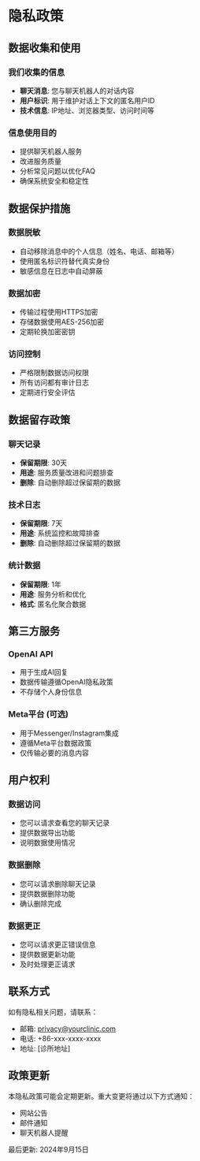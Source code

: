 # 隐私政策

## 数据收集和使用

### 我们收集的信息
- **聊天消息**: 您与聊天机器人的对话内容
- **用户标识**: 用于维护对话上下文的匿名用户ID
- **技术信息**: IP地址、浏览器类型、访问时间等

### 信息使用目的
- 提供聊天机器人服务
- 改进服务质量
- 分析常见问题以优化FAQ
- 确保系统安全和稳定性

## 数据保护措施

### 数据脱敏
- 自动移除消息中的个人信息（姓名、电话、邮箱等）
- 使用匿名标识符替代真实身份
- 敏感信息在日志中自动屏蔽

### 数据加密
- 传输过程使用HTTPS加密
- 存储数据使用AES-256加密
- 定期轮换加密密钥

### 访问控制
- 严格限制数据访问权限
- 所有访问都有审计日志
- 定期进行安全评估

## 数据留存政策

### 聊天记录
- **保留期限**: 30天
- **用途**: 服务质量改进和问题排查
- **删除**: 自动删除超过保留期的数据

### 技术日志
- **保留期限**: 7天
- **用途**: 系统监控和故障排查
- **删除**: 自动删除超过保留期的数据

### 统计数据
- **保留期限**: 1年
- **用途**: 服务分析和优化
- **格式**: 匿名化聚合数据

## 第三方服务

### OpenAI API
- 用于生成AI回复
- 数据传输遵循OpenAI隐私政策
- 不存储个人身份信息

### Meta平台 (可选)
- 用于Messenger/Instagram集成
- 遵循Meta平台数据政策
- 仅传输必要的消息内容

## 用户权利

### 数据访问
- 您可以请求查看您的聊天记录
- 提供数据导出功能
- 说明数据使用情况

### 数据删除
- 您可以请求删除聊天记录
- 提供数据删除功能
- 确认删除完成

### 数据更正
- 您可以请求更正错误信息
- 提供数据更新功能
- 及时处理更正请求

## 联系方式

如有隐私相关问题，请联系：
- 邮箱: privacy@yourclinic.com
- 电话: +86-xxx-xxxx-xxxx
- 地址: [诊所地址]

## 政策更新

本隐私政策可能会定期更新。重大变更将通过以下方式通知：
- 网站公告
- 邮件通知
- 聊天机器人提醒

最后更新: 2024年9月15日
